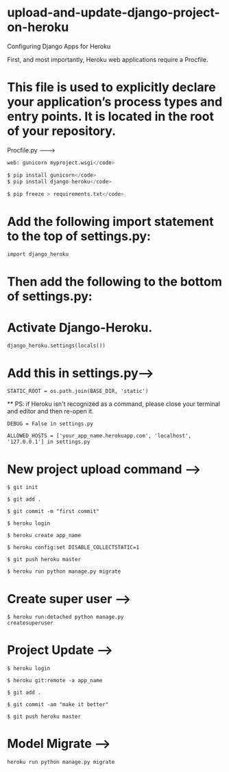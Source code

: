 # upload-and-update-django-project-on-heroku

<!-- Project Upload -->
Configuring Django Apps for Heroku

First, and most importantly, Heroku web applications require a Procfile.

# This file is used to explicitly declare your application’s process types and entry points. It is located in the root of your repository.

Procfile.py --->
```python
web: gunicorn myproject.wsgi</code>

$ pip install gunicorn</code>
$ pip install django-heroku</code>

$ pip freeze > requirements.txt</code>
```

# Add the following import statement to the top of settings.py:
<code>import django_heroku</code>

# Then add the following to the bottom of settings.py:
# Activate Django-Heroku.
<code>django_heroku.settings(locals())</code>

# Add this in settings.py-->
<code>STATIC_ROOT = os.path.join(BASE_DIR, 'static')</code>

** PS: if Heroku isn't recognized as a command, please close your terminal and editor and then re-open it.

<code>DEBUG = False in settings.py</code>

<code>ALLOWED_HOSTS = ['your_app_name.herokuapp.com', 'localhost', '127.0.0.1'] in settings.py</code>

# New project upload command -->
<code>$ git init</code>

<code>$ git add .</code>

<code>$ git commit -m "first commit"</code>

<code>$ heroku login</code>

<code>$ heroku create app_name</code>

<code>$ heroku config:set DISABLE_COLLECTSTATIC=1</code>

<code>$ git push heroku master</code>

<code>$ heroku run python manage.py migrate</code>

# Create super user -->
<code>$ heroku run:detached python manage.py createsuperuser</code>

# Project Update -->
<code>$ heroku login</code>

<code>$ heroku git:remote -a app_name</code>

<code>$ git add .</code>

<code>$ git commit -am "make it better"</code>

<code>$ git push heroku master</code>

# Model Migrate -->
<code>heroku run python manage.py migrate</code>
